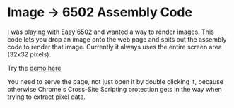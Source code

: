 Image -> 6502 Assembly Code
===========================

I was playing with [Easy 6502](http://skilldrick.github.io/easy6502) and wanted a way to render images.
This code lets you drop an image onto the web page and spits out the assembly code to render that image.
Currently it always uses the entire screen area (32x32 pixels).

Try the [demo here](https://wmhilton.github.io/img2asm6502)

You need to serve the page, not just open it by double clicking it, because otherwise Chrome's Cross-Site Scripting protection gets in the way when trying to extract pixel data.